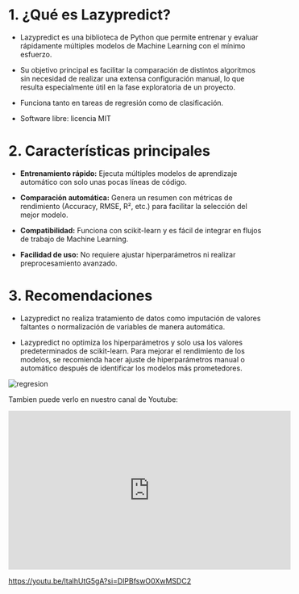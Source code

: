 # 1. ¿Qué es Lazypredict?

- Lazypredict es una biblioteca de Python que permite entrenar y evaluar rápidamente múltiples modelos de Machine Learning con el mínimo esfuerzo.

- Su objetivo principal es facilitar la comparación de distintos algoritmos sin necesidad de realizar una extensa configuración manual, lo que resulta especialmente útil en la fase exploratoria de un proyecto.

- Funciona tanto en tareas de regresión como de clasificación.

- Software libre: licencia MIT


# 2. Características principales

- **Entrenamiento rápido:** Ejecuta múltiples modelos de aprendizaje automático con solo unas pocas líneas de código.

- **Comparación automática:** Genera un resumen con métricas de rendimiento (Accuracy, RMSE, R², etc.) para facilitar la selección del mejor modelo.

- **Compatibilidad:** Funciona con scikit-learn y es fácil de integrar en flujos de trabajo de Machine Learning.

- **Facilidad de uso:** No requiere ajustar hiperparámetros ni realizar preprocesamiento avanzado.


# 3. Recomendaciones

- Lazypredict no realiza tratamiento de datos como imputación de valores faltantes o normalización de variables de manera automática.

- Lazypredict no optimiza los hiperparámetros y solo usa los valores predeterminados de scikit-learn. Para mejorar el rendimiento de los modelos, se recomienda hacer ajuste de hiperparámetros manual o automático después de identificar los modelos más prometedores.

![regresion](https://github.com/user-attachments/assets/f6ec20d4-b858-4827-a34f-1e015185ddeb)


Tambien puede verlo en nuestro canal de Youtube:

<iframe width="560" height="315" src="https://www.youtube.com/embed/ltalhUtG5gA?si=kRPoDFdQAmQc-Ioj" title="YouTube video player" frameborder="0" allow="accelerometer; autoplay; clipboard-write; encrypted-media; gyroscope; picture-in-picture; web-share" referrerpolicy="strict-origin-when-cross-origin" allowfullscreen></iframe>



https://youtu.be/ltalhUtG5gA?si=DlPBfswO0XwMSDC2
